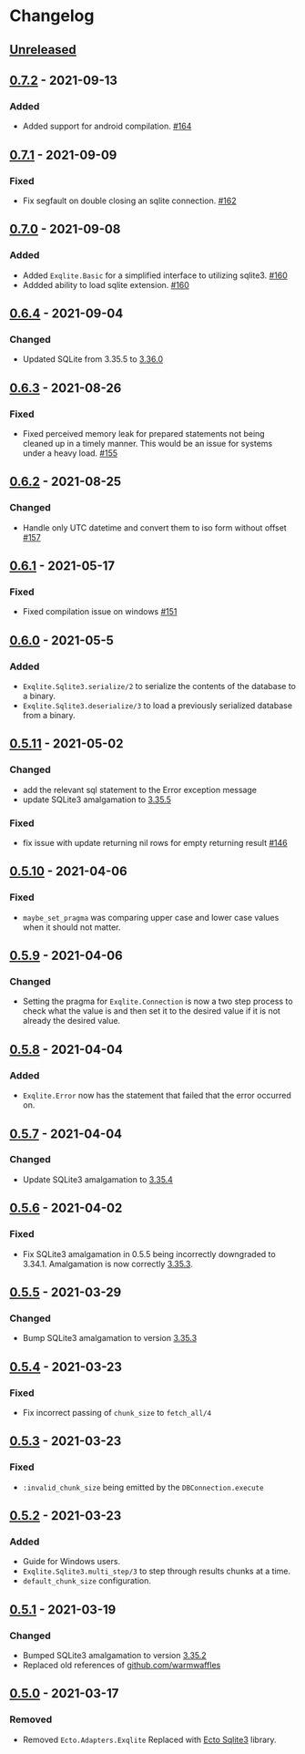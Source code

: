 # Changelog

## [Unreleased](unreleased)


## [0.7.2] - 2021-09-13
### Added
- Added support for android compilation. [#164](https://github.com/elixir-sqlite/exqlite/pull/162)

## [0.7.1] - 2021-09-09
### Fixed
- Fix segfault on double closing an sqlite connection. [#162](https://github.com/elixir-sqlite/exqlite/pull/162)


## [0.7.0] - 2021-09-08
### Added
- Added `Exqlite.Basic` for a simplified interface to utilizing sqlite3. [#160](https://github.com/elixir-sqlite/exqlite/pull/160)
- Addded ability to load sqlite extension. [#160](https://github.com/elixir-sqlite/exqlite/pull/160)


## [0.6.4] - 2021-09-04
### Changed
- Updated SQLite from 3.35.5 to [3.36.0](https://www.sqlite.org/releaselog/3_36_0.html)


## [0.6.3] - 2021-08-26
### Fixed
- Fixed perceived memory leak for prepared statements not being cleaned up in a timely manner. This would be an issue for systems under a heavy load. [#155](https://github.com/elixir-sqlite/exqlite/pull/155)


## [0.6.2] - 2021-08-25
### Changed
- Handle only UTC datetime and convert them to iso form without offset [#157](https://github.com/elixir-sqlite/exqlite/pull/157)


## [0.6.1] - 2021-05-17
### Fixed
- Fixed compilation issue on windows [#151](https://github.com/elixir-sqlite/exqlite/pull/151)


## [0.6.0] - 2021-05-5
### Added
- `Exqlite.Sqlite3.serialize/2` to serialize the contents of the database to a binary.
- `Exqlite.Sqlite3.deserialize/3` to load a previously serialized database from a binary.


## [0.5.11] - 2021-05-02
### Changed
- add the relevant sql statement to the Error exception message
- update SQLite3 amalgamation to [3.35.5](https://sqlite.org/releaselog/3_35_5.html)

### Fixed
- fix issue with update returning nil rows for empty returning result [#146](https://github.com/elixir-sqlite/exqlite/pull/146)


## [0.5.10] - 2021-04-06
### Fixed
- `maybe_set_pragma` was comparing upper case and lower case values when it
  should not matter.


## [0.5.9] - 2021-04-06
### Changed
- Setting the pragma for `Exqlite.Connection` is now a two step process to check
  what the value is and then set it to the desired value if it is not already
  the desired value.


## [0.5.8] - 2021-04-04
### Added
- `Exqlite.Error` now has the statement that failed that the error occurred on.


## [0.5.7] - 2021-04-04
### Changed
- Update SQLite3 amalgamation to [3.35.4](https://sqlite.org/releaselog/3_35_4.html)


## [0.5.6] - 2021-04-02
### Fixed
- Fix SQLite3 amalgamation in 0.5.5 being incorrectly downgraded to 3.34.1. Amalgamation is now correctly [3.35.3](https://sqlite.org/releaselog/3_35_3.html).


## [0.5.5] - 2021-03-29
### Changed
- Bump SQLite3 amalgamation to version [3.35.3](https://sqlite.org/releaselog/3_35_3.html)


## [0.5.4] - 2021-03-23
### Fixed
- Fix incorrect passing of `chunk_size` to `fetch_all/4`


## [0.5.3] - 2021-03-23
### Fixed
- `:invalid_chunk_size` being emitted by the `DBConnection.execute`


## [0.5.2] - 2021-03-23
### Added
- Guide for Windows users.
- `Exqlite.Sqlite3.multi_step/3` to step through results chunks at a time.
- `default_chunk_size` configuration.


## [0.5.1] - 2021-03-19
### Changed
- Bumped SQLite3 amalgamation to version [3.35.2](https://sqlite.org/releaselog/3_35_2.html)
- Replaced old references of [github.com/warmwaffles](http://github.com/warmwaffles)


## [0.5.0] - 2021-03-17
### Removed
- Removed `Ecto.Adapters.Exqlite`
  Replaced with [Ecto Sqlite3][ecto_sqlite3] library.


[ecto_sqlite3]: <https://github.com/elixir-sqlite/ecto_sqlite3>
[unreleased]: https://github.com/elixir-sqlite/exqlite/compare/v0.7.2...HEAD
[0.7.2]: https://github.com/elixir-sqlite/exqlite/compare/v0.7.0...v0.7.2
[0.7.1]: https://github.com/elixir-sqlite/exqlite/compare/v0.7.0...v0.7.1
[0.7.0]: https://github.com/elixir-sqlite/exqlite/compare/v0.6.4...v0.7.0
[0.6.4]: https://github.com/elixir-sqlite/exqlite/compare/v0.6.3...v0.6.4
[0.6.3]: https://github.com/elixir-sqlite/exqlite/compare/v0.6.2...v0.6.3
[0.6.2]: https://github.com/elixir-sqlite/exqlite/compare/v0.6.1...v0.6.2
[0.6.1]: https://github.com/elixir-sqlite/exqlite/compare/v0.6.0...v0.6.1
[0.6.0]: https://github.com/elixir-sqlite/exqlite/compare/v0.5.11...v0.6.0
[0.5.11]: https://github.com/elixir-sqlite/exqlite/compare/v0.5.10...v0.5.11
[0.5.10]: https://github.com/elixir-sqlite/exqlite/compare/v0.5.9...v0.5.10
[0.5.9]: https://github.com/elixir-sqlite/exqlite/compare/v0.5.8...v0.5.9
[0.5.8]: https://github.com/elixir-sqlite/exqlite/compare/v0.5.7...v0.5.8
[0.5.7]: https://github.com/elixir-sqlite/exqlite/compare/v0.5.6...v0.5.7
[0.5.6]: https://github.com/elixir-sqlite/exqlite/compare/v0.5.5...v0.5.6
[0.5.5]: https://github.com/elixir-sqlite/exqlite/compare/v0.5.4...v0.5.5
[0.5.4]: https://github.com/elixir-sqlite/exqlite/compare/v0.5.3...v0.5.4
[0.5.3]: https://github.com/elixir-sqlite/exqlite/compare/v0.5.2...v0.5.3
[0.5.2]: https://github.com/elixir-sqlite/exqlite/compare/v0.5.1...v0.5.2
[0.5.1]: https://github.com/elixir-sqlite/exqlite/compare/v0.5.0...v0.5.1
[0.5.0]: https://github.com/elixir-sqlite/exqlite/compare/v0.4.9...v0.5.0
